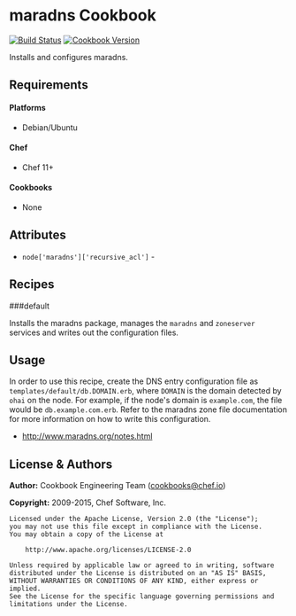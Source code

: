 maradns Cookbook
================
[![Build Status](https://travis-ci.org/chef-cookbooks/maradns.svg?branch=master)](http://travis-ci.org/chef-cookbooks/xml)
[![Cookbook Version](https://img.shields.io/cookbook/v/maradns.svg)](https://supermarket.chef.io/cookbooks/xml)

Installs and configures maradns.


Requirements
------------
#### Platforms
- Debian/Ubuntu

#### Chef
- Chef 11+

#### Cookbooks
- None

Attributes
----------

* `node['maradns']['recursive_acl']` -

Recipes
-------

###default

Installs the maradns package, manages the `maradns` and `zoneserver`
services and writes out the configuration files.

Usage
-----
In order to use this recipe, create the DNS entry configuration file
as `templates/default/db.DOMAIN.erb`, where `DOMAIN` is the domain
detected by `ohai` on the node. For example, if the node's domain is
`example.com`, the file would be `db.example.com.erb`. Refer to the
maradns zone file documentation for more information on how to write
this configuration.

* http://www.maradns.org/notes.html

License & Authors
-----------------

**Author:** Cookbook Engineering Team (<cookbooks@chef.io>)

**Copyright:** 2009-2015, Chef Software, Inc.

```
Licensed under the Apache License, Version 2.0 (the "License");
you may not use this file except in compliance with the License.
You may obtain a copy of the License at

    http://www.apache.org/licenses/LICENSE-2.0

Unless required by applicable law or agreed to in writing, software
distributed under the License is distributed on an "AS IS" BASIS,
WITHOUT WARRANTIES OR CONDITIONS OF ANY KIND, either express or implied.
See the License for the specific language governing permissions and
limitations under the License.
```
